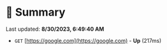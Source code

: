 # 📖 Summary
Last updated: **8/30/2023, 6:49:40 AM**

- `GET` [https://google.com](https://google.com) - **Up** (217ms)
